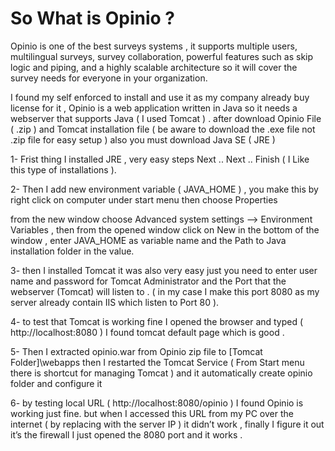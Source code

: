 # So What is Opinio ?

Opinio is one of the best surveys systems , it supports multiple users, multilingual surveys, survey collaboration, powerful features such as skip logic and piping, and a highly scalable architecture so it will cover the survey needs for everyone in your organization.

I found my self enforced to install and use it as my company already buy license for it , Opinio is a web application written in Java so it needs a webserver that supports Java ( I used Tomcat ) .
after download Opinio File ( .zip ) and Tomcat installation file ( be aware to download the .exe file not .zip file for easy setup ) also you must download Java SE ( JRE )

1- Frist thing I installed JRE , very easy steps Next .. Next .. Finish ( I Like this type of installations ).

2- Then I add new environment variable ( JAVA_HOME ) , you make this by right click on computer under start menu then choose Properties



from the new window choose Advanced system settings –> Environment Variables , then from the opened window click on New in the bottom of the window , enter JAVA_HOME as variable name and the Path to Java installation folder in the value.





3- then I installed Tomcat it was also very easy just you need to enter user name and password for Tomcat Administrator and the Port that the webserver (Tomcat) will listen to . ( in my case I make this port 8080 as my server already contain IIS which listen to Port 80 ).



4- to test that Tomcat is working fine I opened the browser and typed ( http://localhost:8080 ) I found tomcat default page which is good .

5- Then I extracted opinio.war from Opinio zip file to [Tomcat Folder]\webapps then I restarted the Tomcat Service ( From Start menu there is shortcut for managing Tomcat ) and it automatically create opinio folder and configure it

6- by testing local URL ( http://localhost:8080/opinio ) I found Opinio is working just fine. but when I accessed this URL from my PC over the internet ( by replacing <localhost> with the server IP ) it didn’t work , finally I figure it out it’s the firewall  I just opened the 8080 port and it works .

